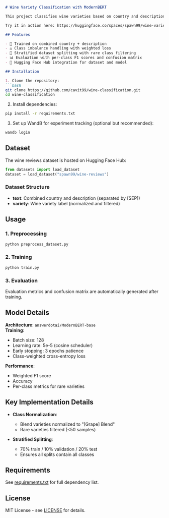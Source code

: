 ```markdown:README.md
# Wine Variety Classification with ModernBERT

This project classifies wine varieties based on country and description using a fine-tuned ModernBERT model. The system handles class imbalance through weighted loss and employs careful dataset stratification.

Try it in action here: https://huggingface.co/spaces/spawn99/wine-variety

## Features

- 🍷 Trained on combined country + description
- ⚖️ Class imbalance handling with weighted loss
- 🧪 Stratified dataset splitting with rare class filtering
- 📊 Evaluation with per-class F1 scores and confusion matrix
- 🤗 Hugging Face Hub integration for dataset and model

## Installation

1. Clone the repository:
```bash
git clone https://github.com/cavit99/wine-classification.git
cd wine-classification
```

2. Install dependencies:
```bash
pip install -r requirements.txt
```

3. Set up WandB for experiment tracking (optional but recommended):
```bash
wandb login
```

## Dataset

The wine reviews dataset is hosted on Hugging Face Hub:
```python
from datasets import load_dataset
dataset = load_dataset("spawn99/wine-reviews")
```

### Dataset Structure
- **text**: Combined country and description (separated by [SEP])
- **variety**: Wine variety label (normalized and filtered)

## Usage

### 1. Preprocessing
```bash
python preprocess_dataset.py
```

### 2. Training
```bash
python train.py
```

### 3. Evaluation
Evaluation metrics and confusion matrix are automatically generated after training.

## Model Details

**Architecture**: `answerdotai/ModernBERT-base`  
**Training**:
- Batch size: 128
- Learning rate: 5e-5 (cosine scheduler)
- Early stopping: 3 epochs patience
- Class-weighted cross-entropy loss

**Performance**:
- Weighted F1 score
- Accuracy
- Per-class metrics for rare varieties

## Key Implementation Details

- **Class Normalization**:
  - Blend varieties normalized to "[Grape] Blend"
  - Rare varieties filtered (<50 samples)
  
- **Stratified Splitting**:
  - 70% train / 10% validation / 20% test
  - Ensures all splits contain all classes

## Requirements

See [requirements.txt](requirements.txt) for full dependency list.

## License

MIT License - see [LICENSE](LICENSE) for details.
```
